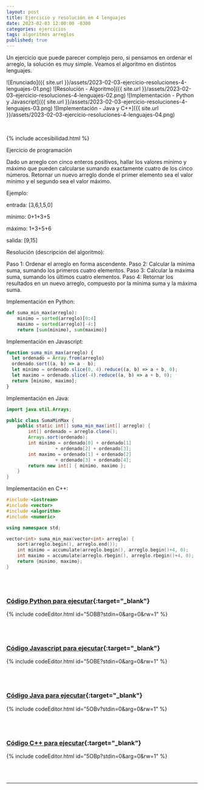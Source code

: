 ```yaml
---
layout: post
title: Ejercicio y resolución en 4 lenguajes
date: 2023-02-03 12:00:00 -0300
categories: ejercicios
tags: algoritmos arreglos
published: true
---
```


Un ejercicio que puede parecer complejo pero, si pensamos en ordenar el arreglo, la solución es muy simple. Veamos el algoritmo en distintos lenguajes.


![Enunciado]({{ site.url }}/assets/2023-02-03-ejercicio-resoluciones-4-lenguajes-01.png)
![Resolución - Algoritmo]({{ site.url }}/assets/2023-02-03-ejercicio-resoluciones-4-lenguajes-02.png)
![Implementación - Python y Javascript]({{ site.url }}/assets/2023-02-03-ejercicio-resoluciones-4-lenguajes-03.png)
![Implementación - Java y C++]({{ site.url }}/assets/2023-02-03-ejercicio-resoluciones-4-lenguajes-04.png)



&nbsp;

{% include accesibilidad.html %}

Ejercicio de programación

Dado un arreglo con cinco enteros positivos, hallar los valores mínimo y máximo que pueden calcularse sumando exactamente cuatro de los cinco números. Retornar un nuevo arreglo donde el primer elemento sea el valor mínimo y el segundo sea el valor máximo.

Ejemplo:

entrada: [3,6,1,5,0]

mínimo: 0+1+3+5

máximo: 1+3+5+6

salida: [9,15]



Resolución (descripción del algoritmo):

Paso 1: Ordenar el arreglo en forma ascendente.
Paso 2: Calcular la mínima suma, sumando los primeros cuatro elementos.
Paso 3: Calcular la máxima suma, sumando los últimos cuatro elementos.
Paso 4: Retornar los resultados en un nuevo arreglo, compuesto por la mínima suma y la máxima suma.

Implementación en Python:

```python
def suma_min_max(arreglo):
    minimo = sorted(arreglo)[0:4]
    maximo = sorted(arreglo)[-4:]
    return [sum(minimo), sum(maximo)]
```

Implementación en Javascript:

```javascript
function suma_min_max(arreglo) {
  let ordenado = Array.from(arreglo)
  ordenado.sort((a, b) => a - b);
  let minimo = ordenado.slice(0, 4).reduce((a, b) => a + b, 0);
  let maximo = ordenado.slice(-4).reduce((a, b) => a + b, 0);
  return [minimo, maximo];
}
```

Implementación en Java:

```java
import java.util.Arrays;

public class SumaMinMax {
    public static int[] suma_min_max(int[] arreglo) {
        int[] ordenado = arreglo.clone();
        Arrays.sort(ordenado);
        int minimo = ordenado[0] + ordenado[1] 
                  + ordenado[2] + ordenado[3];
        int maximo = ordenado[1] + ordenado[2] 
                  + ordenado[3] + ordenado[4];
        return new int[] { minimo, maximo };
    }
}
```

Implementación en C++:

```cpp
#include <iostream>
#include <vector>
#include <algorithm>
#include <numeric>

using namespace std;

vector<int> suma_min_max(vector<int> arreglo) {
    sort(arreglo.begin(), arreglo.end());
    int minimo = accumulate(arreglo.begin(), arreglo.begin()+4, 0);
    int maximo = accumulate(arreglo.rbegin(), arreglo.rbegin()+4, 0);
    return {minimo, maximo};
}
```


</div></details>


<br />&nbsp;

### [Código Python para ejecutar](https://jdoodle.com/a/5OBB){:target="_blank"}

{% include codeEditor.html id="5OBB?stdin=0&arg=0&rw=1" %}

<br />&nbsp;


### [Código Javascript para ejecutar](https://jdoodle.com/a/5OBE){:target="_blank"}

{% include codeEditor.html id="5OBE?stdin=0&arg=0&rw=1" %}

<br />&nbsp;


### [Código Java para ejecutar](https://jdoodle.com/a/5OBv){:target="_blank"}

{% include codeEditor.html id="5OBv?stdin=0&arg=0&rw=1" %}

<br />&nbsp;


### [Código C++ para ejecutar](https://jdoodle.com/a/5OBp){:target="_blank"}

{% include codeEditor.html id="5OBp?stdin=0&arg=0&rw=1" %}

<br />&nbsp;




<hr />
